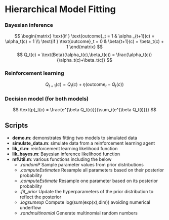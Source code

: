 # Hierarchical Model Fitting

### Bayesian inference
$$ \begin{matrix} \text{if } \text{outcome}_t = 1 & \alpha _{t+1}(c) = \alpha_t(c) + 1 \\\ \text{if } \text{outcome}_t = 0 & \beta{t+1}(c) = \beta_t(c) + 1 \end{matrix} $$ $$ Q_t(c) = \text{Beta}(\alpha_t(c),\beta_t(c)) = \frac{\alpha_t(c)}{\alpha_t(c)+\beta_t(c)} $$


### Reinforcement learning 

$$ Q_{t+1}(c) = Q_t(c) + \eta(\text{outcome}_t - Q_t(c)) $$

### Decision model (for both models)
$$ \text{p}_t(c) = \frac{e^{\beta Q_t(c)}}{\sum_i{e^{\beta Q_t(i)}}} $$

## Scripts
 - **demo.m**:   demonstrates fitting two models to simulated data
 - **simulate_data.m**:   simulate data from a reinforcement learning agent
 - **lik_rl.m**:          reinforcement learning likelihood function
 - **lik_bayes.m**:       Bayesian inference likelihood function
 - **mfUtil.m**:          various functions including the below
    - *.randomP*            Sample parameter values from prior distributions
    - *.computeEstimates*   Resample all parameters based on their posterior probability
    - *.computeEstimate*    Resample one parameter based on its posterior probability
    - *.fit_prior*          Update the hyperparameters of the prior distribution to reflect the posterior
    - *.logsumexp*          Compute log(sum(exp(x),dim)) avoiding numerical underflow
    - *.randmultinomial*    Generate multinomial random numbers

